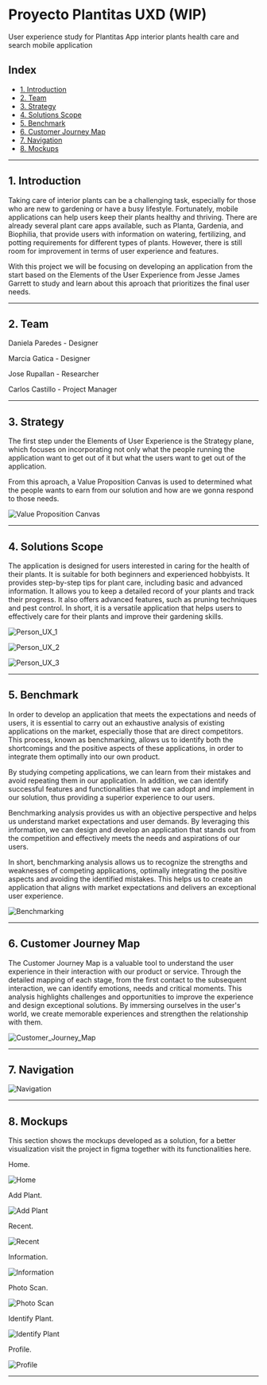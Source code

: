 # Proyecto Plantitas UXD (WIP)

User experience study for Plantitas App
interior plants health care and search mobile application

## Index

- [1. Introduction](#1-introduction)
- [2. Team](#2-Team)
- [3. Strategy](#3-strategy)
- [4. Solutions Scope](#4-solutions-scope)
- [5. Benchmark](#5-Benchmark)
- [6. Customer Journey Map](#6-customer-journey-map)
- [7. Navigation](#7-Navigation)
- [8. Mockups](#8-Mockups)

---

## 1. Introduction

Taking care of interior plants can be a challenging task, especially for those who are new to gardening or have a busy lifestyle. Fortunately, mobile applications can help users keep their plants healthy and thriving. There are already several plant care apps available, such as Planta, Gardenia, and Biophilia, that provide users with information on watering, fertilizing, and potting requirements for different types of plants. However, there is still room for improvement in terms of user experience and features.

With this project we will be focusing on developing an application from the start based on the Elements of the User Experience from Jesse James Garrett to study and learn about this aproach that prioritizes the final user needs.

---

## 2. Team

Daniela Paredes - Designer

Marcia Gatica - Designer

Jose Rupallan - Researcher

Carlos Castillo - Project Manager

---

## 3. Strategy

The first step under the Elements of User Experience is the Strategy plane, which focuses on incorporating not only what the people running the application want to get out of it but what the users want to get out of the application.

From this aproach, a Value Proposition Canvas is used to determined what the people wants to earn from our solution and how are we gonna respond to those needs.

![Value Proposition Canvas](files/Value%20Proposition.png)

---

## 4. Solutions Scope

The application is designed for users interested in caring for the health of their plants. It is suitable for both beginners and experienced hobbyists. It provides step-by-step tips for plant care, including basic and advanced information. It allows you to keep a detailed record of your plants and track their progress. It also offers advanced features, such as pruning techniques and pest control. In short, it is a versatile application that helps users to effectively care for their plants and improve their gardening skills.

![Person_UX_1](https://github.com/Skelet0r-cmd/plantitasUXD/assets/55802921/cc39826f-ac99-4b94-afc3-a31422303c7b)

![Person_UX_2](https://github.com/Skelet0r-cmd/plantitasUXD/blob/main/files/Person_UX_2.png)

![Person_UX_3](https://github.com/Skelet0r-cmd/plantitasUXD/blob/main/files/Person_UX_3.png)

---

## 5. Benchmark

In order to develop an application that meets the expectations and needs of users, it is essential to carry out an exhaustive analysis of existing applications on the market, especially those that are direct competitors. This process, known as benchmarking, allows us to identify both the shortcomings and the positive aspects of these applications, in order to integrate them optimally into our own product.

By studying competing applications, we can learn from their mistakes and avoid repeating them in our application. In addition, we can identify successful features and functionalities that we can adopt and implement in our solution, thus providing a superior experience to our users.

Benchmarking analysis provides us with an objective perspective and helps us understand market expectations and user demands. By leveraging this information, we can design and develop an application that stands out from the competition and effectively meets the needs and aspirations of our users.

In short, benchmarking analysis allows us to recognize the strengths and weaknesses of competing applications, optimally integrating the positive aspects and avoiding the identified mistakes. This helps us to create an application that aligns with market expectations and delivers an exceptional user experience.

![Benchmarking](https://github.com/Skelet0r-cmd/plantitasUXD/blob/main/files/Benchmarking.png)

---

## 6. Customer Journey Map

The Customer Journey Map is a valuable tool to understand the user experience in their interaction with our product or service. Through the detailed mapping of each stage, from the first contact to the subsequent interaction, we can identify emotions, needs and critical moments. This analysis highlights challenges and opportunities to improve the experience and design exceptional solutions. By immersing ourselves in the user's world, we create memorable experiences and strengthen the relationship with them.

![Customer_Journey_Map](https://github.com/Skelet0r-cmd/plantitasUXD/blob/main/files/Customer_Journey_Map.png)

---

## 7. Navigation

![Navigation](https://github.com/Skelet0r-cmd/plantitasUXD/blob/main/files/Navigation.png)

---

## 8. Mockups

This section shows the mockups developed as a solution, for a better visualization visit the project in figma together with its functionalities here.

Home.

![Home](https://github.com/Skelet0r-cmd/plantitasUXD/blob/main/files/mockups/Home.png)

Add Plant.

![Add Plant](https://github.com/Skelet0r-cmd/plantitasUXD/blob/main/files/mockups/Add%20Plant.png)

Recent.

![Recent](https://github.com/Skelet0r-cmd/plantitasUXD/blob/main/files/mockups/Recent.png)

Information.

![Information](https://github.com/Skelet0r-cmd/plantitasUXD/blob/main/files/mockups/Information.png)

Photo Scan.

![Photo Scan](https://github.com/Skelet0r-cmd/plantitasUXD/blob/main/files/mockups/Photo%20Scan.png)

Identify Plant.

![Identify Plant](https://github.com/Skelet0r-cmd/plantitasUXD/blob/main/files/mockups/Identify%20Plant.png)

Profile.

![Profile](https://github.com/Skelet0r-cmd/plantitasUXD/blob/main/files/mockups/Profile.png)

---
